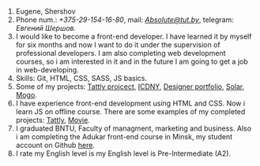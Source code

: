 1. Eugene, Shershov
2. Phone num.: *+375-29-154-16-80*, mail: *Absolute@tut.by*, telegram: **Евгений Шершов*.*
3. I would like to become a front-end developer. I have learned it by myself for six months and now I want to do it under the supervision of professional developers. I am also completing web development courses, so i am interested in it and in the future I am going to get a job in web-developing.
4. Skills: Git, HTML, CSS, SASS,  JS basics.
5. Some of my projects: [Tattly projcect](https://shershov.github.io/public/), [ICDNY](https://github.com/Shershov/Projects/tree/master/ICNDY), [Designer portfolio](https://github.com/Shershov/Projects/tree/master/Designer_potfolio), [Solar](https://github.com/Shershov/Projects/tree/master/Solar), [Mogo](https://github.com/Shershov/Projects/tree/master/Mogo).
6. I have experience front-end development using HTML and CSS. Now i learn JS on offline course. There are some examples of my completed projects: [Tattly](https://github.com/AdukarIT/ShershovEV/tree/master/HW/Project-Tattly), [Movie](https://github.com/Shershov/movie). 
7. I graduated BNTU, Faculty of managment, marketing and business. Also i am completing the Adukar front-end course in Minsk, my student account on Github [here](https://github.com/AdukarIT/ShershovEV).
8. I rate my English level is my English level is Pre-Intermediate (A2).